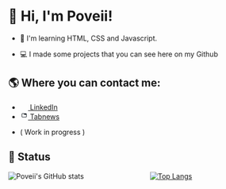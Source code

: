 # 👋 Hi, I'm Poveii!

- 🌱 I'm learning HTML, CSS and Javascript.

- 💻 I made some projects that you can see here on my Github

## 🌎 Where you can contact me:

- <a href="https://www.linkedin.com/in/poveii/" target="_blank" rel="noreferrer noopener">
    <img src="https://cdn.jsdelivr.net/gh/devicons/devicon/icons/linkedin/linkedin-original.svg" style="width: 16px; height: 16px" /> 
    LinkedIn
  </a>

- <a href="https://www.tabnews.com.br/Poveii" target="_blank" rel="noreferrer noopener">
    <img src="https://github.com/filipedeschamps/tabnews.com.br/blob/main/public/brand/light-filled.svg" style="width: 16px; height: 16px" /> 
    Tabnews
  </a>

- ( Work in progress )

## 📃 Status

<div align="center">
  <img align="left" src="https://github-readme-stats.vercel.app/api?username=poveii&theme=swift&show_icons=true" alt="Poveii's GitHub stats" />
    
  <a align="right" href="https://github.com/poveii/github-readme-stats" target="_blank" rel="noreferrer noopener">
    <img src="https://github-readme-stats.vercel.app/api/top-langs/?username=poveii&layout=compact&theme=swift" alt="Top Langs" />
  </a>
</div>

